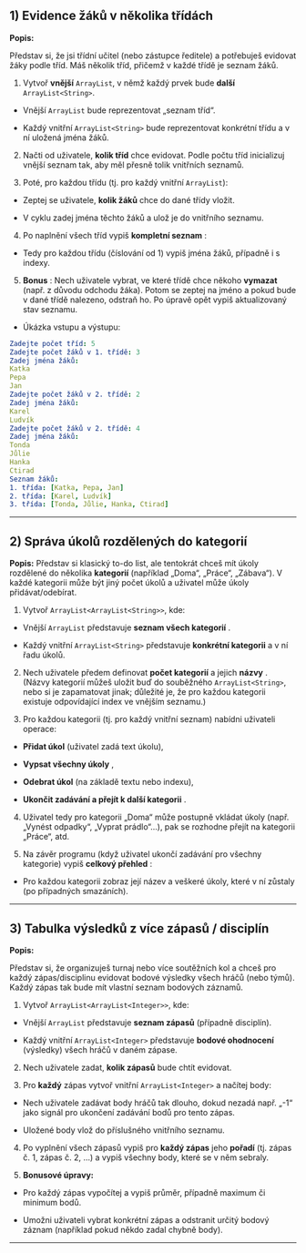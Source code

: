 ## 1) Evidence žáků v několika třídách

**Popis:**

Představ si, že jsi třídní učitel (nebo zástupce ředitele) a potřebuješ evidovat žáky podle tříd. Máš několik tříd,
přičemž v každé třídě je seznam žáků.

1. Vytvoř **vnější**  `ArrayList`, v němž každý prvek bude **další**  `ArrayList<String>`.

- Vnější `ArrayList` bude reprezentovat „seznam tříd“.

- Každý vnitřní `ArrayList<String>` bude reprezentovat konkrétní třídu a v ní uložená jména žáků.

2. Načti od uživatele, **kolik tříd**  chce evidovat. Podle počtu tříd inicializuj vnější seznam tak, aby měl přesně
   tolik vnitřních seznamů.

3. Poté, pro každou třídu (tj. pro každý vnitřní `ArrayList`):

- Zeptej se uživatele, **kolik žáků**  chce do dané třídy vložit.

- V cyklu zadej jména těchto žáků a ulož je do vnitřního seznamu.

4. Po naplnění všech tříd vypiš **kompletní seznam** :

- Tedy pro každou třídu (číslování od 1) vypiš jména žáků, případně i s indexy.

5. **Bonus** : Nech uživatele vybrat, ve které třídě chce někoho **vymazat**  (např. z důvodu odchodu žáka). Potom se
   zeptej na jméno a pokud bude v dané třídě nalezeno, odstraň ho. Po úpravě opět vypiš aktualizovaný stav seznamu.

- Úkázka vstupu a výstupu:
```yaml
Zadejte počet tříd: 5
Zadejte počet žáků v 1. třídě: 3
Zadej jména žáků:
Katka
Pepa
Jan
Zadejte počet žáků v 2. třídě: 2
Zadej jména žáků:
Karel
Ludvík
Zadejte počet žáků v 2. třídě: 4
Zadej jména žáků:
Tonda
Jůlie
Hanka
Ctirad
Seznam žáků:
1. třída: [Katka, Pepa, Jan]
2. třída: [Karel, Ludvík]
3. třída: [Tonda, Jůlie, Hanka, Ctirad]
```
---



## 2) Správa úkolů rozdělených do kategorií

**Popis:**
Představ si klasický to-do list, ale tentokrát chceš mít úkoly rozdělené do několika **kategorií**  (například „Doma“,
„Práce“, „Zábava“). V každé kategorii může být jiný počet úkolů a uživatel může úkoly přidávat/odebírat.

1. Vytvoř `ArrayList<ArrayList<String>>`, kde:

- Vnější `ArrayList` představuje **seznam všech kategorií** .

- Každý vnitřní `ArrayList<String>` představuje **konkrétní kategorii**  a v ní řadu úkolů.

2. Nech uživatele předem definovat **počet kategorií**  a jejich **názvy** . (Názvy kategorií můžeš uložit buď do
   souběžného `ArrayList<String>`, nebo si je zapamatovat jinak; důležité je, že pro každou kategorii existuje
   odpovídající index ve vnějším seznamu.)

3. Pro každou kategorii (tj. pro každý vnitřní seznam) nabídni uživateli operace:


- **Přidat úkol**  (uživatel zadá text úkolu),

- **Vypsat všechny úkoly** ,

- **Odebrat úkol**  (na základě textu nebo indexu),

- **Ukončit zadávání a přejít k další kategorii** .

4. Uživatel tedy pro kategorii „Doma“ může postupně vkládat úkoly (např. „Vynést odpadky“, „Vyprat prádlo“…), pak se
   rozhodne přejít na kategorii „Práce“, atd.

5. Na závěr programu (když uživatel ukončí zadávání pro všechny kategorie) vypiš **celkový přehled** :

- Pro každou kategorii zobraz její název a veškeré úkoly, které v ní zůstaly (po případných smazáních).

---

## 3) Tabulka výsledků z více zápasů / disciplín

**Popis:**

Představ si, že organizuješ turnaj nebo více soutěžních kol a chceš pro každý zápas/disciplinu evidovat bodové výsledky
všech hráčů (nebo týmů). Každý zápas tak bude mít vlastní seznam bodových záznamů.

1. Vytvoř `ArrayList<ArrayList<Integer>>`, kde:

- Vnější `ArrayList` představuje **seznam zápasů**  (případně disciplín).

- Každý vnitřní `ArrayList<Integer>` představuje **bodové ohodnocení**  (výsledky) všech hráčů v daném zápase.

2. Nech uživatele zadat, **kolik zápasů**  bude chtít evidovat.

3. Pro **každý**  zápas vytvoř vnitřní `ArrayList<Integer>` a načítej body:

- Nech uživatele zadávat body hráčů tak dlouho, dokud nezadá např. „-1“ jako signál pro ukončení zadávání bodů pro tento
  zápas.

- Uložené body vlož do příslušného vnitřního seznamu.

4. Po vyplnění všech zápasů vypiš pro **každý zápas**  jeho **pořadí**  (tj. zápas č. 1, zápas č. 2, …) a vypiš všechny
   body, které se v něm sebraly.

5. **Bonusové úpravy:**

- Pro každý zápas vypočítej a vypiš průměr, případně maximum či minimum bodů.

- Umožni uživateli vybrat konkrétní zápas a odstranit určitý bodový záznam (například pokud někdo zadal chybně body).

---

